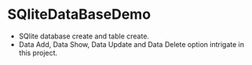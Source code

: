 # SQliteDataBaseDemo
- SQlite database create and table create.
- Data Add, Data Show, Data Update and Data Delete option intrigate in this project.
